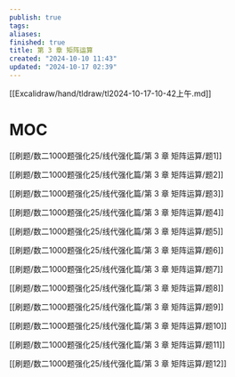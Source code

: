 ```yaml
---
publish: true
tags: 
aliases: 
finished: true
title: 第 3 章 矩阵运算
created: "2024-10-10 11:43"
updated: "2024-10-17 02:39"
---
```


[[Excalidraw/hand/tldraw/tl2024-10-17-10-42上午.md]]

# MOC

[[刷题/数二1000题强化25/线代强化篇/第 3 章 矩阵运算/题1]]

[[刷题/数二1000题强化25/线代强化篇/第 3 章 矩阵运算/题2]]

[[刷题/数二1000题强化25/线代强化篇/第 3 章 矩阵运算/题3]]

[[刷题/数二1000题强化25/线代强化篇/第 3 章 矩阵运算/题4]]

[[刷题/数二1000题强化25/线代强化篇/第 3 章 矩阵运算/题5]]

[[刷题/数二1000题强化25/线代强化篇/第 3 章 矩阵运算/题6]]

[[刷题/数二1000题强化25/线代强化篇/第 3 章 矩阵运算/题7]]

[[刷题/数二1000题强化25/线代强化篇/第 3 章 矩阵运算/题8]]

[[刷题/数二1000题强化25/线代强化篇/第 3 章 矩阵运算/题9]]

[[刷题/数二1000题强化25/线代强化篇/第 3 章 矩阵运算/题10]]

[[刷题/数二1000题强化25/线代强化篇/第 3 章 矩阵运算/题11]]

[[刷题/数二1000题强化25/线代强化篇/第 3 章 矩阵运算/题12]]